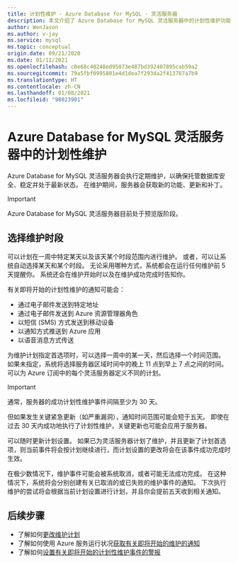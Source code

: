 ```yaml
---
title: 计划性维护 - Azure Database for MySQL - 灵活服务器
description: 本文介绍了 Azure Database for MySQL 灵活服务器中的计划性维护功能。
author: WenJason
ms.author: v-jay
ms.service: mysql
ms.topic: conceptual
origin.date: 09/21/2020
ms.date: 01/11/2021
ms.openlocfilehash: c0e68c40248ed95073e487bd392407895cab59a2
ms.sourcegitcommit: 79a5fbf0995801e4d1dea7f293da2f413787a7b9
ms.translationtype: HT
ms.contentlocale: zh-CN
ms.lasthandoff: 01/08/2021
ms.locfileid: "98023901"
---
```

# <a name="scheduled-maintenance-in-azure-database-for-mysql--flexible-server"></a>Azure Database for MySQL 灵活服务器中的计划性维护

Azure Database for MySQL 灵活服务器会执行定期维护，以确保托管数据库安全、稳定并处于最新状态。 在维护期间，服务器会获取新的功能、更新和补丁。

> [!IMPORTANT]
> Azure Database for MySQL 灵活服务器目前处于预览版阶段。

## <a name="select-a-maintenance-window"></a>选择维护时段

可以计划在一周中特定某天以及该天某个时段范围内进行维护。 或者，可以让系统自动选择某天和某个时段。 无论采用哪种方式，系统都会在运行任何维护前 5 天提醒你。 系统还会在维护开始时以及在维护成功完成时告知你。

有关即将开始的计划性维护的通知可能会：

* 通过电子邮件发送到特定地址
* 通过电子邮件发送到 Azure 资源管理器角色
* 以短信 (SMS) 方式发送到移动设备
* 以通知方式推送到 Azure 应用
* 以语音消息方式传送

为维护计划指定首选项时，可以选择一周中的某一天，然后选择一个时间范围。 如果未指定，系统将选择服务器区域时间中的晚上 11 点到早上 7 点之间的时间。 可以为 Azure 订阅中的每个灵活服务器定义不同的计划。

> [!IMPORTANT]
> 通常，服务器的成功计划性维护事件间隔至少为 30 天。
>
> 但如果发生关键紧急更新（如严重漏洞），通知时间范围可能会短于五天。 即使在过去 30 天内成功地执行了计划性维护，关键更新也可能会应用于服务器。

可以随时更新计划设置。 如果已为灵活服务器计划了维护，并且更新了计划首选项，则当前事件将会按计划继续进行，而计划设置的更改将会在该事件成功完成时生效。

在极少数情况下，维护事件可能会被系统取消，或者可能无法成功完成。 在这种情况下，系统将会分别创建有关已取消的或已失败的维护事件的通知。 下次执行维护的尝试将会根据当前计划设置进行计划，并且你会提前五天收到相关通知。

## <a name="next-steps"></a>后续步骤

* 了解如何[更改维护计划](how-to-maintenance-portal.md)
* 了解如何使用 Azure 服务运行状况[获取有关即将开始的维护的通知](../../service-health/service-notifications.md)
* 了解如何[设置有关即将开始的计划性维护事件的警报](../../service-health/resource-health-alert-monitor-guide.md)
